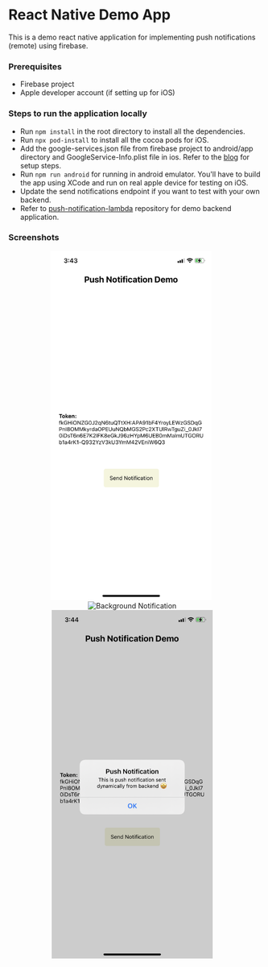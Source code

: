 # React Native Demo App

This is a demo react native application for implementing push notifications (remote) using firebase.

### Prerequisites

- Firebase project
- Apple developer account (if setting up for iOS)

### Steps to run the application locally

- Run `npm install` in the root directory to install all the dependencies.
- Run `npx pod-install` to install all the cocoa pods for iOS.
- Add the google-services.json file from firebase project to android/app directory and GoogleService-Info.plist file in ios. Refer to the [blog](https://www.antstack.io/) for setup steps.
- Run `npm run android` for running in android emulator. You'll have to build the app using XCode and run on real apple device for testing on iOS.
- Update the send notifications endpoint if you want to test with your own backend.
- Refer to [push-notification-lambda](https://github.com/antstackio/push-notification-lambda) repository for demo backend application.

### Screenshots

<p align="center">
  <img loading="lazy"  alt="Home Screen" src="screenshots/HomeScreen.PNG" width="320"> &nbsp; &nbsp;
  <img loading="lazy"  alt="Background Notification" src="screenshots/BackgroundPushNotification.PNG" width="320"> &nbsp;&nbsp;
  <img loading="lazy"  alt="Foreground Notification" src="screenshots/ForegroundPushNotification.PNG" width="320"> &nbsp;&nbsp;
</p>

